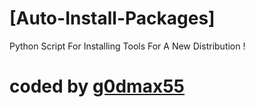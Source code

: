 # [Auto-Install-Packages]
Python Script For Installing Tools For A New Distribution !
# coded by <a href="https://www.instagram.com/g0dmax55">g0dmax55</a>
